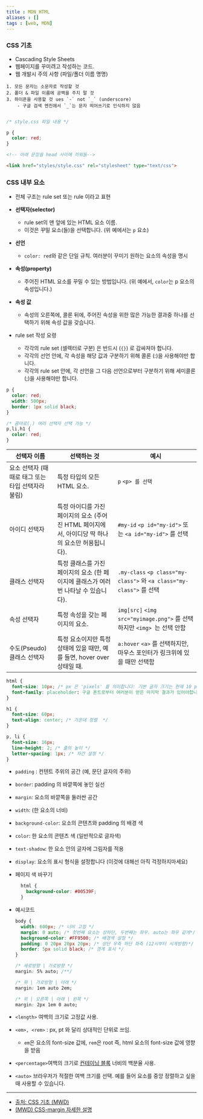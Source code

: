 ```yaml
---
title : MDN_HTML 
aliases : []
tags : [web, MDN]
---
```


### CSS 기초
- Cascading Style Sheets
- 웹페이지를 꾸미려고 작성하는 코드.
- 웹 개발시 주의 사항 (파일/폴더 이름 명명)

```ad-note
1. 모든 문자는 소문자로 작성할 것 
2. 폴더 & 파일 이름에 공백을 주지 말 것
3. 하이픈을 사용할 것 ues `-` not `_` (underscore)
	- 구글 검색 엔진에서 `_`는 문자 띄어쓰기로 인식하지 않음
    
```

```css
/* style.css 파일 내용 */

p {
  color: red;
}
```

```html
<!-- 아래 문장을 head 사이에 끼워둠-->

<link href="styles/style.css" rel="stylesheet" type="text/css">
```



### CSS 내부 요소
- 전체 구조는 rule set 또는 rule 이라고 표현
- **선택자(selector)**
	- rule set의 맨 앞에 있는 HTML 요소 이름. 
	- 이것은 꾸밀 요소(들)을 선택합니다. (위 예에서는 `p` 요소)

- **선언**
	- `color: red`와 같은 단일 규칙. 여러분이 꾸미기 원하는 요소의 속성을 명시
- **속성(property)**
	- 주어진 HTML 요소를 꾸밀 수 있는 방법입니다. (위 예에서, `color`는 p 요소의 속성입니다.)
- **속성 값**
	- 속성의 오른쪽에, 콜론 뒤에, 주어진 속성을 위한 많은 가능한 결과중 하나를 선택하기 위해 속성 값을 갖습니다.

- rule set 작성 요령
	- 각각의 rule set (셀렉터로 구분) 은 반드시 (`{}`) 로 감싸져야 합니다.
	- 각각의 선언 안에, 각 속성을 해당 값과 구분하기 위해 콜론 (:)을 사용해야만 합니다.
	- 각각의 rule set 안에, 각 선언을 그 다음 선언으로부터 구분하기 위해 세미콜론 (;)을 사용해야만 합니다.

```css
p {
  color: red;
  width: 500px;
  border: 1px solid black;
}

/* 콤마로(,) 여러 선택자 선택 가능 */
p,li,h1 {
  color: red;
}
```


| 선택자 이름                                       | 선택하는 것                                                  | 예시                                                         |
| ------------------------------------------------- | ------------------------------------------------------------ | ------------------------------------------------------------ |
| 요소 선택자 (때때로 태그 또는 타입 선택자라 불림) | 특정 타입의 모든 HTML 요소.                                  | `p` `<p> 를 선택`                                            |
| 아이디 선택자                                     | 특정 아이디를 가진 페이지의 요소 (주어진 HTML 페이지에서, 아이디당 딱 하나의 요소만 허용됩니다). | `#my-id` `<p id="my-id">` 또는 `<a id="my-id">` 를 선택      |
| 클래스 선택자                                     | 특정 클래스를 가진 페이지의 요소 (한 페이지에 클래스가 여러번 나타날 수 있습니다). | `.my-class` `<p class="my-class">` 와 `<a class="my-class">` 를 선택 |
| 속성 선택자                                       | 특정 속성을 갖는 페이지의 요소.                              | `img[src]` `<img src="myimage.png">` 를 선택하지만 `<img> `는 선택 안함 |
| 수도(Pseudo) 클래스 선택자                        | 특정 요소이지만 특정 상태에 있을 때만, 예를 들면, hover over 상태일 때. | `a:hover` `<a>` 를 선택하지만, 마우스 포인터가 링크위에 있을 때만 선택함 |


```css
html {
  font-size: 10px; /* px 은 'pixels' 를 의미합니다: 기본 글자 크기는 현재 10 pixels 높이입니다. */
  font-family: placeholder: 구글 폰트로부터 여러분이 얻은 마지막 결과가 있어야합니다.
}

h1 {
  font-size: 60px;
  text-align: center; /* 가운데 정렬  */
}

p, li {
  font-size: 16px;
  line-height: 2; /* 줄의 높이 */
  letter-spacing: 1px; /* 자간 설정 */
}

```

- `padding` : 컨텐트 주위의 공간 (예, 문단 글자의 주위)
- `border`: padding 의 바깥쪽에 놓인 실선
- `margin`: 요소의 바깥쪽을 둘러싼 공간
- `width`: (한 요소의 너비)
- `background-color`: 요소의 콘텐츠와 padding 의 배경 색
- `color`: 한 요소의 콘텐츠 색 (일반적으로 글자색)
- `text-shadow`: 한 요소 안의 글자에 그림자를 적용
- `display`: 요소의 표시 형식을 설정합니다 (이것에 대해선 아직 걱정하지마세요)

- 페이지 색 바꾸기
  ```css
    html {
      background-color: #00539F;
    }
    ```

- 예시코드
  ```css
  body {
    width: 600px; /* 너비 고정 */
    margin: 0 auto; /* 첫번째 요소는 상하단, 두번째는 좌우. auto는 좌우 같게*/
    background-color: #FF9500; /* 배경색 설정 */
    padding: 0 20px 20px 20px; /* 상단 우측 하단 좌측 (12시부터 시계방향)*/
    border: 5px solid black; /* 경계 표시 */
  }
  ```

  ```css
  /* 세로방향 | 가로방향 */
  margin: 5% auto; /**/
  
  /* 위 | 가로방향 | 아래 */
  margin: 1em auto 2em;
  
  /* 위 | 오른쪽 | 아래 | 왼쪽 */
  margin: 2px 1em 0 auto;
  ```

- `<length>` 여백의 크기로 고정값 사용.
- `<em>, <rem>` : px, pt 와 달리 상대적인 단위로 쓰임. 
	- `em`은 요소의 font-size 값에, `rem`은 root 즉, html 요소의 font-size 값에 영향을 받음
- `<percentage>`여백의 크기로 [컨테이닝 블록](https://developer.mozilla.org/ko/docs/Web/CSS/Containing_block) 너비의 백분율 사용.
- `<auto>` 브라우저가 적절한 여백 크기를 선택. 예를 들어 요소를 중앙 정렬하고 싶을 때 사용할 수 있습니다.


---
- [출처: CSS 기초 (MWD)](https://developer.mozilla.org/ko/docs/Learn/Getting_started_with_the_web/CSS_basics)
- [(MWD) CSS-margin 자세한 설명](https://developer.mozilla.org/ko/docs/Web/CSS/margin#values)